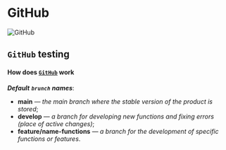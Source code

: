 # GitHub

![GitHub](https://visualmodo.com/wp-content/uploads/2018/04/Using-GitHub-To-Improve-Workflow-3.jpg)

## `GitHub` testing

#### How does <code>[GitHub](https://github.com/)</code> work

***<strong>Default</strong>*** ***`brunch`*** ***names***:
<br>
- **main** — *the main branch where the stable version of the product is stored*;
- **develop** — *a branch for developing new functions and fixing errors (place of active changes)*;
- **feature/name-functions** — *a branch for the development of specific functions or features*.

